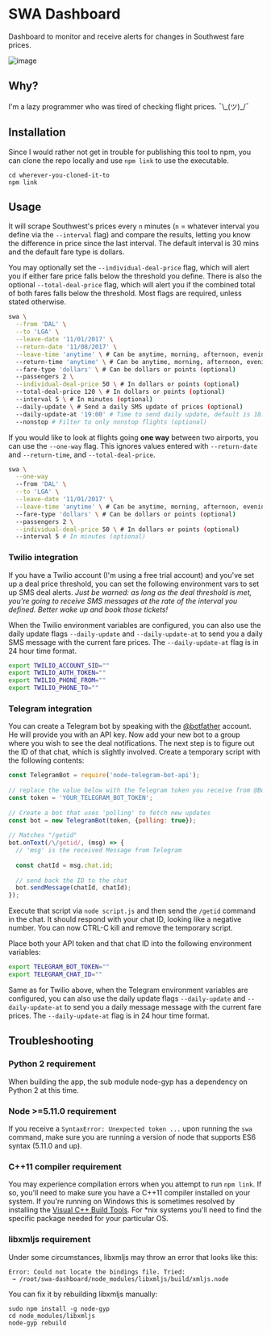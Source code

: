 # SWA Dashboard
Dashboard to monitor and receive alerts for changes in Southwest fare prices.

![image](https://cloud.githubusercontent.com/assets/6979737/17744714/99f15da2-646e-11e6-8f13-60c716f1e865.png)

## Why?
I'm a lazy programmer who was tired of checking flight prices. ¯\\\_(ツ)\_/¯

## Installation
Since I would rather not get in trouble for publishing this tool to npm, you can
clone the repo locally and use `npm link` to use the executable.
```
cd wherever-you-cloned-it-to
npm link
```

## Usage
It will scrape Southwest's prices every `n` minutes (`n` = whatever interval you
define via the `--interval` flag) and compare the results, letting you know the
difference in price since the last interval. The default interval is 30 mins and
the default fare type is dollars.

You may optionally set the `--individual-deal-price` flag, which will alert you
if either fare price falls below the threshold you define. There is also the
optional `--total-deal-price` flag, which will alert you if the combined total
of both fares falls below the threshold. Most flags are required, unless stated
otherwise.

```bash
swa \
  --from 'DAL' \
  --to 'LGA' \
  --leave-date '11/01/2017' \
  --return-date '11/08/2017' \
  --leave-time 'anytime' \ # Can be anytime, morning, afternoon, evening (optional)
  --return-time 'anytime' \ # Can be anytime, morning, afternoon, evening (optional)
  --fare-type 'dollars' \ # Can be dollars or points (optional)
  --passengers 2 \
  --individual-deal-price 50 \ # In dollars or points (optional)
  --total-deal-price 120 \ # In dollars or points (optional)
  --interval 5 \ # In minutes (optional)
  --daily-update \ # Send a daily SMS update of prices (optional)
  --daily-update-at '19:00' # Time to send daily update, default is 18:00/6pm (optional)
  --nonstop # Filter to only nonstop flights (optional)
```

If you would like to look at flights going **one way** between two airports, you can use the `--one-way` flag. This ignores values entered with `--return-date` and `--return-time`, and `--total-deal-price`.

```bash
swa \
  --one-way
  --from 'DAL' \
  --to 'LGA' \
  --leave-date '11/01/2017' \
  --leave-time 'anytime' \ # Can be anytime, morning, afternoon, evening (optional)
  --fare-type 'dollars' \ # Can be dollars or points (optional)
  --passengers 2 \
  --individual-deal-price 50 \ # In dollars or points (optional)
  --interval 5 # In minutes (optional)
```

### Twilio integration
If you have a Twilio account (I'm using a free trial account) and you've set up
a deal price threshold, you can set the following environment vars to set up SMS
deal alerts. _Just be warned: as long as the deal threshold is met, you're going
to receive SMS messages at the rate of the interval you defined. Better wake up
and book those tickets!_

When the Twilio environment variables are configured, you can also use the daily
update flags `--daily-update` and `--daily-update-at` to send you a daily SMS
message with the current fare prices. The `--daily-update-at` flag is in 24
hour time format.

```bash
export TWILIO_ACCOUNT_SID=""
export TWILIO_AUTH_TOKEN=""
export TWILIO_PHONE_FROM=""
export TWILIO_PHONE_TO=""
```

### Telegram integration
You can create a Telegram bot by speaking with the [@botfather](https://telegram.me/BotFather)
account.  He will provide you with an API key.  Now add your new bot to a group where you
wish to see the deal notifications.  The next step is to figure out the ID of that chat, which
is slightly involved.  Create a temporary script with the following contents:

```js
const TelegramBot = require('node-telegram-bot-api');
 
// replace the value below with the Telegram token you receive from @BotFather 
const token = 'YOUR_TELEGRAM_BOT_TOKEN';
 
// Create a bot that uses 'polling' to fetch new updates 
const bot = new TelegramBot(token, {polling: true});
 
// Matches "/getid"
bot.onText(/\/getid/, (msg) => {
  // 'msg' is the received Message from Telegram 
 
  const chatId = msg.chat.id;
 
  // send back the ID to the chat
  bot.sendMessage(chatId, chatId);
});
```

Execute that script via `node script.js` and then send the `/getid` command in the chat.
It should respond with your chat ID, looking like a negative number.  You can now
CTRL-C kill and remove the temporary script.

Place both your API token and that chat ID into the following environment variables:
```bash
export TELEGRAM_BOT_TOKEN=""
export TELEGRAM_CHAT_ID=""
```

Same as for Twilio above, when the Telegram environment variables are configured, you
can also use the daily update flags `--daily-update` and `--daily-update-at` to send
you a daily message message with the current fare prices. The `--daily-update-at` flag
is in 24 hour time format.

## Troubleshooting

### Python 2 requirement
When building the app, the sub module node-gyp has a dependency on Python 2 at this time.

### Node >=5.11.0 requirement
If you receive a ``SyntaxError: Unexpected token ...`` upon running the `swa`
command, make sure you are running a version of node that supports ES6
syntax (5.11.0 and up).

### C++11 compiler requirement
You may experience compilation errors when you attempt to run `npm link`.  If so,
you'll need to make sure you have a C++11 compiler installed on your system.
If you're running on Windows this is sometimes resolved by installing the [Visual C++
Build Tools](http://landinghub.visualstudio.com/visual-cpp-build-tools).  For \*nix
systems you'll need to find the specific package needed for your particular OS.

### libxmljs requirement
Under some circumstances, libxmljs may throw an error that looks like this:

```
Error: Could not locate the bindings file. Tried:
 → /root/swa-dashboard/node_modules/libxmljs/build/xmljs.node
```

You can fix it by rebuilding libxmljs manually:

```
sudo npm install -g node-gyp
cd node_modules/libxmljs
node-gyp rebuild
```
